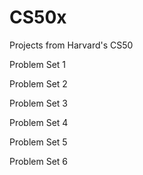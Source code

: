 # CS50x
Projects from Harvard's CS50 

Problem Set 1

Problem Set 2

Problem Set 3

Problem Set 4

Problem Set 5

Problem Set 6

